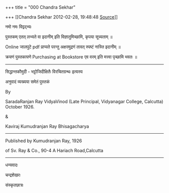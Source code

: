 +++
title = "000 Chandra Sekhar"

+++
[[Chandra Sekhar	2012-02-28, 19:48:48 [Source](https://groups.google.com/g/samskrita/c/uU8VPaxH9ao)]]



नमो नमः विद्वद्भ्यः

पुस्तकम् एतत् लभ्यते वा इदानीम् इति विज्ञातुमिच्छामि, कृपया सूच्यताम् ॥

Online जालपुटे pdf प्राप्यते परन्तु अक्षरमुद्रणं तावत् स्पष्टं नास्ति इदानीम् ॥

क्रयणं पुस्तकापणे Purchasing at Bookstore एव वरम् इति मत्त्वा पृच्छामि भवतः ॥  

-------------------------

सिद्धान्तकौमुदी - भट्टोजिदीक्षितैः विरचितग्रन्थः इत्यस्य

अनुवादं व्यख्यया समेतं पुस्तकं

By

SaradaRanjan Ray VidyaVinod (Late Principal, Vidyanagar College, Calcutta) October 1926.

&

Kaviraj Kumudranjan Ray Bhisagacharya

----------------------------------------------------------------------------

Published by Kumudranjan Ray, 1926

of Sv. Ray & Co., 90-4 A Hariach Road,Calcutta

----------------------------------------------------------------------------

  

धन्यवादः

  

चन्द्रशेखरः

संस्कृतछात्रः

